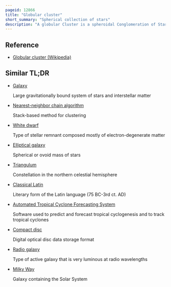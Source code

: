 ```yaml
---
pageid: 12866
title: "Globular cluster"
short_summary: "Spherical collection of stars"
description: "A globular Cluster is a spheroidal Conglomeration of Stars which is bound together by Gravity Towards their Center with a higher Concentration of Stars towards their Centers. They can contain anywhere from Tens of Thousands to Millions of Member Stars all orbiting in a stable compact Formation. Globular Clusters are similar in Shape to dwarf spheroidal Galaxies and the Distinction between the two is not always clear. Their Name is derived from latin Globulus. Globular Clusters are sometimes simply known as Globulars."
---
```


## Reference

- [Globular cluster (Wikipedia)](https://en.wikipedia.org/?curid=12866)

## Similar TL;DR

- [Galaxy](/tldr/en/galaxy)

  Large gravitationally bound system of stars and interstellar matter

- [Nearest-neighbor chain algorithm](/tldr/en/nearest-neighbor-chain-algorithm)

  Stack-based method for clustering

- [White dwarf](/tldr/en/white-dwarf)

  Type of stellar remnant composed mostly of electron-degenerate matter

- [Elliptical galaxy](/tldr/en/elliptical-galaxy)

  Spherical or ovoid mass of stars

- [Triangulum](/tldr/en/triangulum)

  Constellation in the northern celestial hemisphere

- [Classical Latin](/tldr/en/classical-latin)

  Literary form of the Latin language (75 BC-3rd ct. AD)

- [Automated Tropical Cyclone Forecasting System](/tldr/en/automated-tropical-cyclone-forecasting-system)

  Software used to predict and forecast tropical cyclogenesis and to track tropical cyclones

- [Compact disc](/tldr/en/compact-disc)

  Digital optical disc data storage format

- [Radio galaxy](/tldr/en/radio-galaxy)

  Type of active galaxy that is very luminous at radio wavelengths

- [Milky Way](/tldr/en/milky-way)

  Galaxy containing the Solar System
